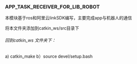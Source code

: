 ### APP_TASK_RECEIVER_FOR_LIB_ROBOT

本模块基于ros和阿里云linkSDK编写，主要完成app与机器人的通信





将本文件夹添加到catkin_ws/src目录下

###### 回到catkin_ws 文件夹下：
a) catkin_make
b）source devel/setup.bash



